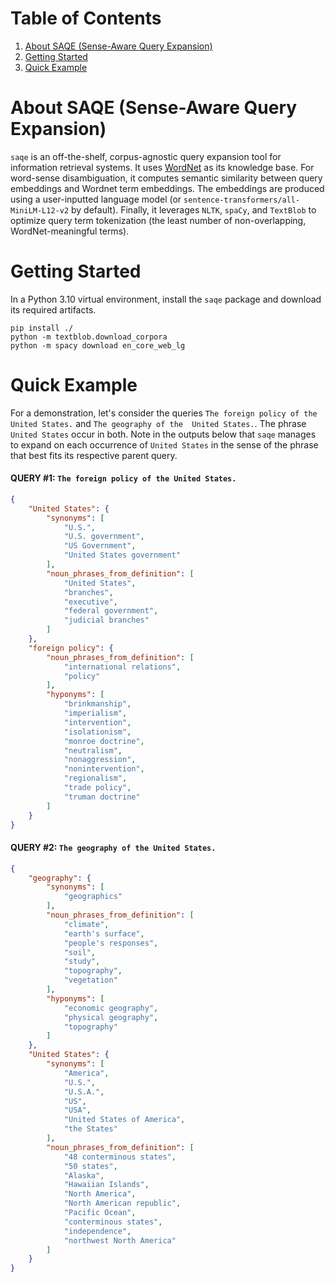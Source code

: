# Table of Contents
 1. [About SAQE (Sense-Aware Query Expansion)](#about-saqe-sense-aware-query-expansion)
 2. [Getting Started](#getting-started)
 3. [Quick Example](#quick-example)

# About SAQE (Sense-Aware Query Expansion)
`saqe` is an off-the-shelf, corpus-agnostic query expansion tool for information retrieval systems. It uses 
[WordNet](https://wordnet.princeton.edu/) as its knowledge base. For word-sense disambiguation, it computes semantic 
similarity between query embeddings and Wordnet term embeddings. The embeddings are produced using a user-inputted 
language model (or `sentence-transformers/all-MiniLM-L12-v2` by default). Finally, it leverages `NLTK`, 
`spaCy`, and `TextBlob` to optimize query term tokenization (the least number of non-overlapping, WordNet-meaningful 
terms).

# Getting Started
In a Python 3.10 virtual environment, install the `saqe` package and download its required artifacts.
```shell
pip install ./
python -m textblob.download_corpora
python -m spacy download en_core_web_lg
```

# Quick Example
For a demonstration, let's consider the queries `The foreign policy of the United States.` and `The geography of the 
United States.`. The phrase `United States` occur in both. Note in the outputs below that `saqe` manages to expand on 
each occurrence of `United States` in the sense of the phrase that best fits its respective parent query.

#### QUERY #1: `The foreign policy of the United States.`
```json
{
    "United States": {
        "synonyms": [
            "U.S.",
            "U.S. government",
            "US Government",
            "United States government"
        ],
        "noun_phrases_from_definition": [
            "United States",
            "branches",
            "executive",
            "federal government",
            "judicial branches"
        ]
    },
    "foreign policy": {
        "noun_phrases_from_definition": [
            "international relations",
            "policy"
        ],
        "hyponyms": [
            "brinkmanship",
            "imperialism",
            "intervention",
            "isolationism",
            "monroe doctrine",
            "neutralism",
            "nonaggression",
            "nonintervention",
            "regionalism",
            "trade policy",
            "truman doctrine"
        ]
    }
}
```
#### QUERY #2: `The geography of the United States.`
```json
{
    "geography": {
        "synonyms": [
            "geographics"
        ],
        "noun_phrases_from_definition": [
            "climate",
            "earth's surface",
            "people's responses",
            "soil",
            "study",
            "topography",
            "vegetation"
        ],
        "hyponyms": [
            "economic geography",
            "physical geography",
            "topography"
        ]
    },
    "United States": {
        "synonyms": [
            "America",
            "U.S.",
            "U.S.A.",
            "US",
            "USA",
            "United States of America",
            "the States"
        ],
        "noun_phrases_from_definition": [
            "48 conterminous states",
            "50 states",
            "Alaska",
            "Hawaiian Islands",
            "North America",
            "North American republic",
            "Pacific Ocean",
            "conterminous states",
            "independence",
            "northwest North America"
        ]
    }
}
```
